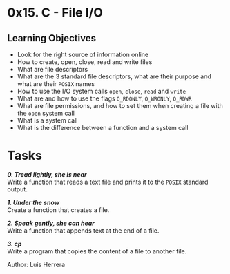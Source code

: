 # 0x15. C - File I/O

## Learning Objectives


- Look for the right source of information online
- How to create, open, close, read and write files
- What are file descriptors
- What are the 3 standard file descriptors, what are their purpose and what are their `POSIX` names
- How to use the I/O system calls `open`, `close`, `read` and `write`
- What are and how to use the flags `O_RDONLY`, `O_WRONLY`, `O_RDWR`
- What are file permissions, and how to set them when creating a file with the `open` system call
- What is a system call
- What is the difference between a function and a system call

# Tasks

_**0. Tread lightly, she is near**_  
Write a function that reads a text file and prints it to the `POSIX` standard output.  

_**1. Under the snow**_  
Create a function that creates a file.  

_**2. Speak gently, she can hear**_  
Write a function that appends text at the end of a file.  

_**3. cp**_  
Write a program that copies the content of a file to another file.  

Author:  Luis Herrera
